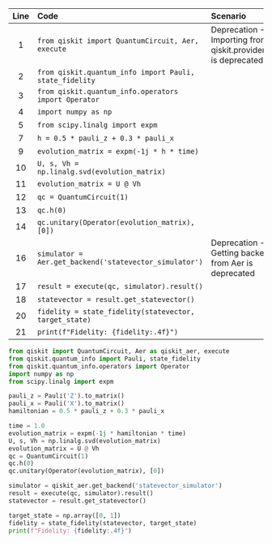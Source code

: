 | Line | Code | Scenario | Reference | Artifact | Refactoring |   
| :--: | :--- | :------- | :-------: | :------- | :---------- |  
| 1 | `from qiskit import QuantumCircuit, Aer, execute` | Deprecation -> Importing from qiskit.providers.aer is deprecated | IK | qiskit.providers.aer | `from qiskit import QuantumCircuit, Aer as qiskit_aer, execute` |  
| 2 | `from qiskit.quantum_info import Pauli, state_fidelity` |  |  |  |  |  
| 3 | `from qiskit.quantum_info.operators import Operator` |  |  |  |  |  
| 4 | `import numpy as np` |  |  |  |  |  
| 5 | `from scipy.linalg import expm` |  |  |  |  |  
| 7 | `h = 0.5 * pauli_z + 0.3 * pauli_x` |  |  |  |  |  
| 9 | `evolution_matrix = expm(-1j * h * time)` |  |  |  |  |  
| 10 | `U, s, Vh = np.linalg.svd(evolution_matrix)` |  |  |  |  |  
| 11 | `evolution_matrix = U @ Vh` |  |  |  |  |  
| 12 | `qc = QuantumCircuit(1)` |  |  |  |  |  
| 13 | `qc.h(0)` |  |  |  |  |  
| 14 | `qc.unitary(Operator(evolution_matrix), [0])` |  |  |  |  |  
| 16 | `simulator = Aer.get_backend('statevector_simulator')` | Deprecation -> Getting backend from Aer is deprecated | IK | qiskit.providers.aer | `simulator = qiskit_aer.get_backend('statevector_simulator')` |  
| 17 | `result = execute(qc, simulator).result()` |  |  |  |  |  
| 18 | `statevector = result.get_statevector()` |  |  |  |  |  
| 20 | `fidelity = state_fidelity(statevector, target_state)` |  |  |  |  |  
| 21 | `print(f"Fidelity: {fidelity:.4f}")` |  |  |  |  |  

```python
from qiskit import QuantumCircuit, Aer as qiskit_aer, execute
from qiskit.quantum_info import Pauli, state_fidelity
from qiskit.quantum_info.operators import Operator
import numpy as np
from scipy.linalg import expm

pauli_z = Pauli('Z').to_matrix()
pauli_x = Pauli('X').to_matrix()
hamiltonian = 0.5 * pauli_z + 0.3 * pauli_x

time = 1.0
evolution_matrix = expm(-1j * hamiltonian * time)
U, s, Vh = np.linalg.svd(evolution_matrix)
evolution_matrix = U @ Vh
qc = QuantumCircuit(1)
qc.h(0)
qc.unitary(Operator(evolution_matrix), [0])

simulator = qiskit_aer.get_backend('statevector_simulator')
result = execute(qc, simulator).result()
statevector = result.get_statevector()

target_state = np.array([0, 1])
fidelity = state_fidelity(statevector, target_state)
print(f"Fidelity: {fidelity:.4f}")
```
